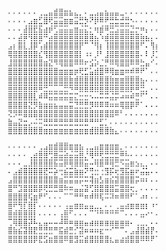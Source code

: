 
⠄⠄⠄⠄⠄⠄⢀⣀⣤⣾⣿⣶⣦⣄⡀⠄⣀⣠⣤⣦⣤⣤⣀⠄⠄⠄⠄⠄⠄⠄
⠄⠄⠄⠄⣠⣶⣋⣿⢟⣭⣭⣶⣶⣭⣛⡳⠝⡿⠿⠟⣛⣓⣚⣛⠢⠄⠄⠄⠄⠄
⠄⠄⠄⣼⣿⣟⣯⣴⡾⢋⣭⣭⣤⣶⣬⣍⡂⢶⣾⠿⣛⣩⣭⣭⣙⡒⠶⡄⠄⠄
⠄⠄⣼⡿⢻⣿⣿⠛⣴⣿⣿⣿⣿⣿⣿⣿⣿⣦⠱⣾⣿⣿⣿⣿⣿⣿⣷⣦⡄⠄
⣠⡆⣿⣇⣸⡿⢡⣾⣿⣿⣿⣿⣿⣿⡟⠉⠈⢻⡆⢸⣿⣿⣿⣿⣿⣿⠋⠄⢻⡆
⢿⣿⣿⣿⣿⣿⣎⢻⣿⣿⣿⣿⣿⣿⡇⠰⠆⡸⠃⣸⣿⣿⣿⣿⣿⣿⠄⠇⡸⡁
⣸⣿⣿⣿⣿⣿⣿⣶⣝⠻⢿⣿⣿⠿⠿⠖⣪⡵⣈⡛⠿⢿⣿⣿⠿⠿⣓⣤⠊⠄
⣿⣿⣿⣿⣿⣿⣿⣿⣿⣿⣶⣶⣶⡶⢟⣋⣥⣾⣿⠿⢿⣶⣶⠶⠾⠿⠟⠁⠄⠄
⣿⣿⣿⣿⣿⣿⣿⣿⣿⣿⣿⣿⣷⣾⣿⣿⣿⣿⣿⣿⣷⣶⣶⣿⣿⣿⣦⠄⠄⠄
⣿⣿⣿⣿⣿⣿⠿⣛⣉⣉⣉⣛⠻⠿⣿⣿⣿⣿⣿⣿⣿⣿⣿⣿⡿⠿⣛⡀⠄⠄
⣿⣿⣿⣿⣿⣇⠾⠿⣭⣭⣭⣭⣭⣍⣒⣒⠢⠤⠭⠭⣬⡭⠴⠶⠾⣛⠋⠁⠄⠄
⣿⣿⣿⣿⣝⡻⣷⣶⣶⣦⣤⣤⣭⣙⣛⣛⡻⠿⠿⠿⠶⠶⢿⣿⡿⠟⠁⠄⠄⠄
⢝⡻⠿⣿⣿⣿⣿⣿⣿⣿⣿⣿⣿⣿⣿⣿⣿⣿⣿⣿⣿⠿⠃⠄⠄⠄⠄⠄⠄⠄
⣷⣤⣝⣒⡠⠬⠭⣛⣛⣛⣛⣛⣛⣛⣛⣛⠛⠛⣋⡁⠄⠄⠄⠄⠄⠄⠄⠄⠄⠄
⣿⣿⣿⣿⣿⣿⣿⣶⣶⣶⣶⣶⣶⣶⣶⣶⣾⣿⣿⣿⣷⣄⠄⠄⠄⠄⠄⠄⠄⠄



⠄⠄⠄⠄⠄⠄⢀⣠⣶⣾⣿⣿⣶⣶⣦⢀⣀⣤⣶⣶⣶⣶⡀⠄⠄⠄⠄⠄⠄⠄
⠄⠄⠄⠄⢀⣴⣿⣿⢛⣿⣭⣵⣬⣭⣿⡘⢿⠿⢟⣛⣛⣛⠿⠧⠄⠄⠄⠄⠄⠄
⠄⠄⠄⣀⣸⣿⣿⣿⣿⣯⣭⡿⢿⣿⣿⣭⠤⢿⣿⠿⢿⣛⠫⣭⣶⣢⣄⡀⠄⠄
⠄⣠⣾⣿⣿⣿⣿⣟⠭⡵⢒⣮⣭⣷⣶⠝⢛⣒⢐⣻⡯⢖⣻⣯⣶⠖⣬⣥⠄⠄
⣠⣿⣿⣿⣿⣿⣿⣿⣿⣿⣶⣭⣭⣭⡭⠭⢽⣶⣣⣶⣮⣽⣿⣿⣿⡭⠶⠆⠄⠄
⣿⠛⣹⣿⣿⣿⡿⢟⣛⣛⣿⠷⠶⣤⣬⣽⢋⣿⣿⣿⣿⣭⣿⣿⢖⡀⠄⠄⠄⠄
⣿⣿⣿⣿⢯⣶⠟⠋⠄⠄⠄⠉⠉⠛⠛⠶⠾⠿⢯⠭⠽⠶⠿⠿⠋⠁⠴⠆⠄⠄
⣿⠟⢻⡏⣿⡏⠄⠄⠄⠄⠄⢠⣤⣶⣶⣤⣤⣀⡀⠄⠄⢀⣤⣴⣶⣶⣶⡆⠰⠂
⣿⣾⣿⣿⣿⡇⠄⠄⠄⠄⢠⣿⠋⠄⠄⠄⠉⠙⠛⠛⠛⠛⠉⠄⠄⠄⣤⠔⠂⠄
⢉⢿⣿⣿⡽⠧⣄⣤⠤⠤⠼⠿⠶⣶⣶⣤⣴⣶⣶⣶⣶⣶⣶⣶⠄⢀⣀⡀⠄⠄
⣿⣷⣮⣽⣿⣟⣛⣛⣛⠛⣯⣾⣛⡊⣽⠶⠶⠶⣖⠒⠊⠉⠉⠄⣠⣼⣿⣾⡟⠄
⣿⣿⣿⣿⣿⡿⣟⣫⣶⣿⣿⠿⣿⣻⣭⣾⣿⣿⣿⣿⣆⣤⣴⣾⣿⣿⠿⠿⠟⠁
